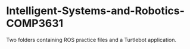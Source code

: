 # Intelligent-Systems-and-Robotics-COMP3631
Two folders containing ROS practice files and a Turtlebot application.

